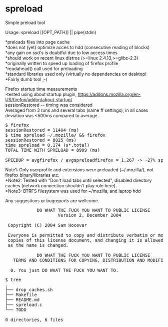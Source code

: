 spreload
========

Simple preload tool

Usage: spreload [[OPT_PATH]] || pipe(stdin)

*preloads files into page cache<br>
*does not (yet) optimize acces to hdd (consecutive reading of blocks)<br>
*any gain on ssd's is doubtful due to low access times<br>
*should work on recent linux distros (>=linux 2.4.13,>=glibc-2.3)<br>
*originally written to speed up loading of firefox profile<br>
*readahead() call used for preloading<br>
*standard libraries used only (virtually no dependencies on desktop)<br>
*Fairly dumb tool ;-)<br>

Firefox startup time measurements<br>
-tested using about:startup plugin,
https://addons.mozilla.org/en-US/firefox/addon/about-startup/<br>
sessionRestored -- timing was considered <br>
Averaged from 3 runs and several tabs (same ff settings),
in all cases deviation was <500ms compared to average.
<pre>
$ firefox
sessionRestored = 11404 (ms)
$ time spreload ~/.mozilla/ && firefox
sessionRestored = 8825 (ms)
time spreload = 0.174 (s*,total)
TOTAL TIME WITH SPRELOAD = 8999 (ms)

SPEEDUP = avgfirefox / avgspreloadfirefox = 1.267 -> ~27% speedup (cold start)
</pre>

Note1: Only userprofile and extensions were preloaded (~/.mozilla/), not
firefox binary/libraries etc.<br>
*Note2: Tested with "Don't load tabs until selected", disabled directory
caches (network connection shouldn't play role here).<br>
*Note3: BTRFS filesystem was used for ~/mozilla, and laptop hdd <br>

Any suggestions or bugreports are wellcome.

<pre>
            DO WHAT THE FUCK YOU WANT TO PUBLIC LICENSE
                    Version 2, December 2004

 Copyright (C) 2004 Sam Hocevar <sam@hocevar.net>

 Everyone is permitted to copy and distribute verbatim or modified
 copies of this license document, and changing it is allowed as long
 as the name is changed.

            DO WHAT THE FUCK YOU WANT TO PUBLIC LICENSE
   TERMS AND CONDITIONS FOR COPYING, DISTRIBUTION AND MODIFICATION

  0. You just DO WHAT THE FUCK YOU WANT TO.
</pre>

<pre>
$ tree
.
├── drop_caches.sh
├── Makefile
├── README.md
├── spreload.c
└── TODO

0 directories, 6 files
</pre>
